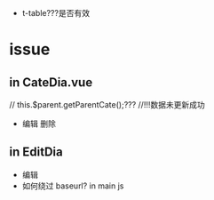 - t-table???是否有效

# issue

## in CateDia.vue

// this.$parent.getParentCate();???
//!!!数据未更新成功

- 编辑 删除

## in EditDia

- 编辑
- 如何绕过 baseurl? in main js
